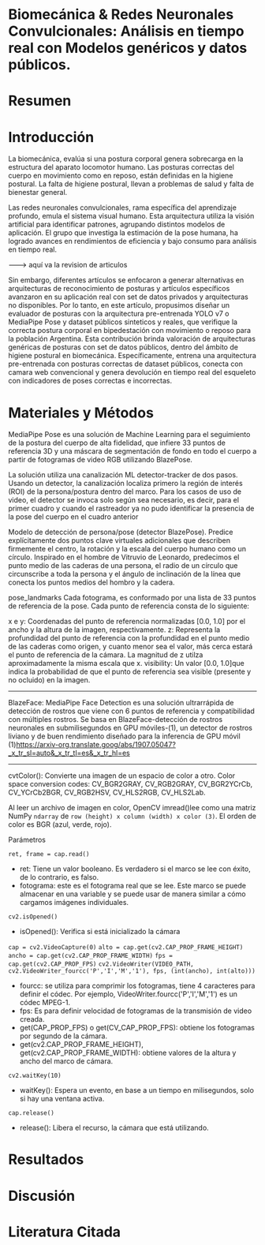 # Biomecánica & Redes Neuronales Convulcionales: Análisis en tiempo real con Modelos genéricos y datos públicos.

# Resumen

# Introducción

La biomecánica, evalúa si una postura corporal genera sobrecarga en la estructura del aparato locomotor humano. Las posturas correctas del cuerpo en movimiento como en reposo, están definidas en la higiene postural. La falta de higiene postural, llevan a problemas de salud y falta de bienestar general.

Las redes neuronales convulcionales, rama específica del aprendizaje profundo, emula el sistema visual humano. Esta arquitectura utiliza la visión artificial para identificar patrones, agrupando distintos modelos de aplicación. El grupo que investiga la estimación de la pose humana, ha logrado avances en rendimientos de eficiencia y bajo consumo para análisis en tiempo real.


---> aquí va la revision de articulos

Sin embargo, diferentes artículos se enfocaron a generar alternativas en arquitecturas de reconocimiento de posturas y artículos específicos avanzaron en su aplicación real con set de datos privados y arquitecturas no disponibles. Por lo tanto, en este artículo, propusimos diseñar un evaluador de posturas con la arquitectura pre-entrenada YOLO v7 o MediaPipe Pose y dataset públicos sinteticos y reales, que verifique la correcta postura corporal en bipedestación con movimiento o reposo para la población Argentina.
Esta contribución brinda valoración de arquitecturas genéricas de posturas con set de datos públicos, dentro del ámbito de higiene postural en biomecánica.
Específicamente, entrena una arquitectura pre-entrenada con posturas correctas de dataset públicos, conecta con camara web convencional y genera devolución en tiempo real del esqueleto con indicadores de poses correctas e incorrectas.



# Materiales y Métodos

MediaPipe Pose es una solución de Machine Learning para el seguimiento de la postura del cuerpo de alta fidelidad, que infiere 33 puntos de referencia 3D y una máscara de segmentación de fondo en todo el cuerpo a partir de fotogramas de video RGB utilizando BlazePose.



La solución utiliza una canalización ML detector-tracker de dos pasos.
Usando un detector, la canalización localiza primero la región de interés (ROI) de la persona/postura dentro del marco. Para los casos de uso de video, el detector se invoca solo según sea necesario, es decir, para el primer cuadro y cuando el rastreador ya no pudo identificar la presencia de la pose del cuerpo en el cuadro anterior

Modelo de detección de persona/pose (detector BlazePose).
Predice explícitamente dos puntos clave virtuales adicionales que describen firmemente el centro, la rotación y la escala del cuerpo humano como un círculo. Inspirado en el hombre de Vitruvio de Leonardo, predecimos el punto medio de las caderas de una persona, el radio de un círculo que circunscribe a toda la persona y el ángulo de inclinación de la línea que conecta los puntos medios del hombro y la cadera.

pose_landmarks
Cada fotograma, es conformado por una lista de 33 puntos de referencia de la pose. Cada punto de referencia consta de lo siguiente:

x e y: Coordenadas del punto de referencia normalizadas [0.0, 1.0] por el ancho y la altura de la imagen, respectivamente.
z: Representa la profundidad del punto de referencia con la profundidad en el punto medio de las caderas como origen, y cuanto menor sea el valor, más cerca estará el punto de referencia de la cámara. La magnitud de z utilza aproximadamente la misma escala que x.
visibility: Un valor [0.0, 1.0]que indica la probabilidad de que el punto de referencia sea visible (presente y no ocluido) en la imagen.

---
BlazeFace: 
MediaPipe Face Detection es una solución ultrarrápida de detección de rostros que viene con 6 puntos de referencia y compatibilidad con múltiples rostros. Se basa en BlazeFace-detección de rostros neuronales en submilisegundos en GPU móviles-(1), un detector de rostros liviano y de buen rendimiento diseñado para la inferencia de GPU móvil
(1)https://arxiv-org.translate.goog/abs/1907.05047?_x_tr_sl=auto&_x_tr_tl=es&_x_tr_hl=es

---

cvtColor(): Convierte una imagen de un espacio de color a otro. Color space conversion codes: CV_BGR2GRAY, CV_RGB2GRAY, CV_BGR2YCrCb, CV_YCrCb2BGR, CV_RGB2HSV, CV_HLS2RGB, CV_HLS2Lab.

Al leer un archivo de imagen en color, OpenCV imread()lee como una matriz NumPy `ndarray` de `row (height) x column (width) x color (3)`. El orden de color es BGR (azul, verde, rojo).


Parámetros

`ret, frame = cap.read()`
* ret: Tiene un valor booleano. Es verdadero si el marco se lee con éxito, de lo contrario, es falso.
* fotograma: este es el fotograma real que se lee. Este marco se puede almacenar en una variable y se puede usar de manera similar a cómo cargamos imágenes individuales.

`cv2.isOpened()`
* isOpened(): Verifica si está inicializado la cámara

`cap = cv2.VideoCapture(0)`
`alto = cap.get(cv2.CAP_PROP_FRAME_HEIGHT)`
`ancho = cap.get(cv2.CAP_PROP_FRAME_WIDTH)`
`fps = cap.get(cv2.CAP_PROP_FPS)`
`cv2.VideoWriter(VIDEO_PATH, cv2.VideoWriter_fourcc('P','I','M','1'), fps, (int(ancho), int(alto)))`
* fourcc: se utiliza para comprimir los fotogramas, tiene 4 caracteres para definir el códec. Por ejemplo, VideoWriter.fourcc('P','I','M','1') es un códec MPEG-1.
* fps: Es para definir velocidad de fotogramas de la transmisión de video creada.
* get(CAP_PROP_FPS) o get(CV_CAP_PROP_FPS): obtiene los fotogramas por segundo de la cámara.
* get(cv2.CAP_PROP_FRAME_HEIGHT), get(cv2.CAP_PROP_FRAME_WIDTH): obtiene valores de la altura y ancho del marco de cámara.

`cv2.waitKey(10)`
* waitKey(): Espera un evento, en base a un tiempo en milisegundos, solo si hay una ventana activa.

`cap.release()`
* release(): Libera el recurso, la cámara que está utilizando.


# Resultados

# Discusión

# Literatura Citada
